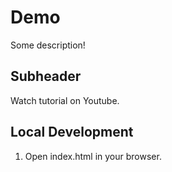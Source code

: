 # Demo

Some description!

## Subheader

Watch tutorial on Youtube.

## Local Development

1. Open index.html in your browser.
